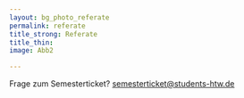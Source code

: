 ```yaml
---
layout: bg_photo_referate
permalink: referate
title_strong: Referate
title_thin: 
image: Abb2

---
```

Frage zum Semesterticket? semesterticket@students-htw.de